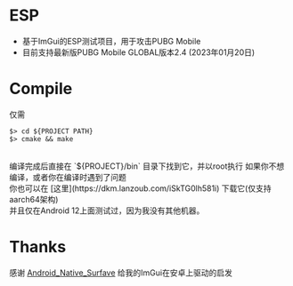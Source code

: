 # ESP
- 基于ImGui的ESP测试项目，用于攻击PUBG Mobile<br>
- 目前支持最新版PUBG Mobile GLOBAL版本2.4 (2023年01月20日)<br>

# Compile
仅需<br>
```shell
$> cd ${PROJECT PATH}
$> cmake && make
```
<br>
编译完成后直接在 `${PROJECT}/bin` 目录下找到它，并以root执行
如果你不想编译，或者你在编译时遇到了问题<br>
你也可以在 [这里](https://dkm.lanzoub.com/iSkTG0lh581i) 下载它(仅支持aarch64架构)<br>
并且仅在Android 12上面测试过，因为我没有其他机器。<br>

# Thanks
感谢 [Android_Native_Surfave](https://github.com/SsageParuders/Android_Native_Surface) 给我的ImGui在安卓上驱动的启发
